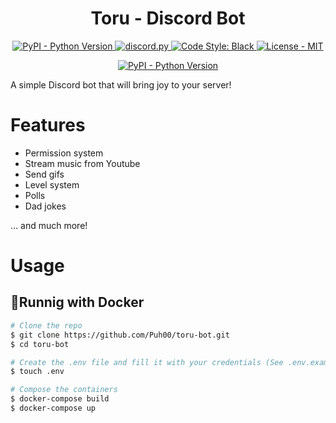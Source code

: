 <h1 align="center">
  Toru - Discord Bot
</h1>

<p align="center">
  <a href="https://www.python.org/downloads/">
    <img alt="PyPI - Python Version" src="https://img.shields.io/badge/python-3.9-blue">
  </a>
  <a href="https://github.com/Rapptz/discord.py/">
     <img src="https://img.shields.io/badge/discord-py-purple.svg" alt="discord.py">
  </a>
  <a href="https://github.com/psf/black">
    <img src="https://img.shields.io/badge/code%20style-black-000000.svg" alt="Code Style: Black">
  </a>
  <a href="LICENSE">
    <img src="https://img.shields.io/github/license/Puh00/Resident-Evil-5-Trainer?style=plastic)" alt="License - MIT">
  </a>
</p>

<p align="center">
  <a href="https://hub.docker.com/r/puh00/toru-bot">
    <img alt="PyPI - Python Version" src="https://dockeri.co/image/puh00/toru-bot">
  </a>
</p>

A simple Discord bot that will bring joy to your server!

# Features

- Permission system
- Stream music from Youtube
- Send gifs
- Level system
- Polls
- Dad jokes

... and much more!

# Usage

## 🐳Runnig with Docker

```bash
# Clone the repo
$ git clone https://github.com/Puh00/toru-bot.git
$ cd toru-bot

# Create the .env file and fill it with your credentials (See .env.example for template)
$ touch .env

# Compose the containers
$ docker-compose build
$ docker-compose up
```
